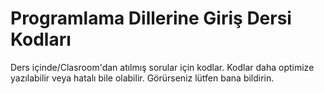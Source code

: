 # Programlama Dillerine Giriş Dersi Kodları
Ders içinde/Clasroom'dan atılmış sorular için kodlar. Kodlar daha optimize yazılabilir veya hatalı bile olabilir. Görürseniz lütfen bana bildirin.

